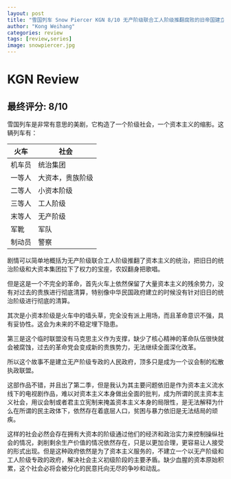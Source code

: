 ```yaml
---
layout: post
title: "雪国列车 Snow Piercer KGN 8/10 无产阶级联合工人阶级推翻腐败的旧帝国建立新的民主国家"
author: "Kong Weihang"
categories: review
tags: [review,series]
image: snowpiercer.jpg
---
```


# KGN Review

## 最终评分: 8/10

雪国列车是非常有意思的美剧，它构造了一个阶级社会，一个资本主义的缩影。这辆列车有：

|火车|社会|
|---|---|
|机车员|统治集团|
|一等人|大资本，贵族阶级|
|二等人|小资本阶级|
|三等人|工人阶级|
|末等人|无产阶级|
|军靴|军队|
|制动员|警察|

剧情可以简单地概括为无产阶级联合工人阶级推翻了资本主义的统治，把旧日的统治阶级和大资本集团拉下了权力的宝座，农奴翻身把歌唱。

但是这是一个不完全的革命，首先火车上依然保留了大量资本主义的残余势力，没有对过去的贵族进行彻底清算，特别像中华民国政府建立的时候没有针对旧日的统治阶级进行彻底的清算。

其次是小资本阶级是火车中的墙头草，完全没有派上用场，而且革命意识不强，具有妥协性。这会为未来的不稳定埋下隐患。

第三是这个临时联盟没有马克思主义作为支撑，缺少了核心精神的革命队伍很快就会被腐蚀，过去的革命党会变成新的贵族势力，无法继续全面深化改革。

所以这个故事不是建立无产阶级专政的人民政府，顶多只是成为一个议会制的松散执政联盟。

这部作品不错，并且出了第二季，但是我认为其主要问题依旧是作为资本主义流水线下的电视剧作品，难以对资本主义本身做出全面的批判，成为所谓的民主资本主义社会，用议会制或者君主立宪制来掩盖资本主义本身的局限性，是无法解释为什么在所谓的民主政体下，依然存在着底层人口，贫困与暴力依旧是无法结局的顽疾。

这样的社会必然会存在拥有大资本的阶级通过他们的经济和政治实力来控制操纵社会的情况，剥削剩余生产价值的情况依然存在，只是以更加合理，更容易让人接受的形式出现。但是这种政府依然是为了资本主义服务的，不建立一个以无产阶级和工人阶级专政的政府，解决社会主义初级阶段的主要矛盾。缺少血腥的资本原始积累，这个社会必将会被分化的民意托向无尽的争吵和动乱。
